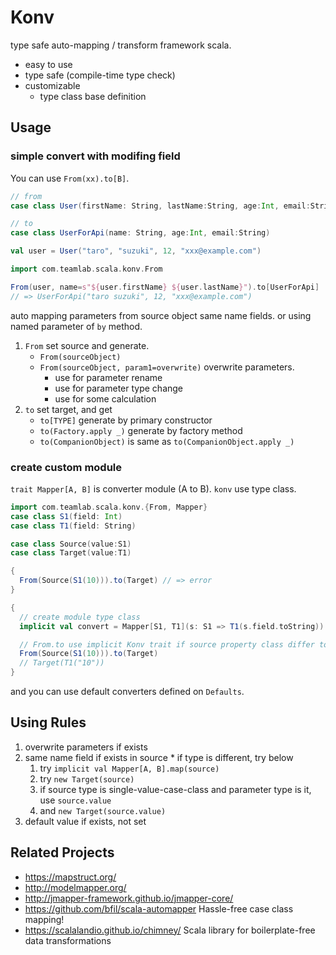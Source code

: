 Konv
===============

type safe auto-mapping / transform framework scala.

 * easy to use
 * type safe (compile-time type check)
 * customizable
   * type class base definition

Usage
-----

### simple convert with modifing field

You can use `From(xx).to[B]`.

```scala
// from
case class User(firstName: String, lastName:String, age:Int, email:String)

// to
case class UserForApi(name: String, age:Int, email:String)

val user = User("taro", "suzuki", 12, "xxx@example.com")

import com.teamlab.scala.konv.From

From(user, name=s"${user.firstName} ${user.lastName}").to[UserForApi]
// => UserForApi("taro suzuki", 12, "xxx@example.com")
```

auto mapping parameters from source object same name fields. or using named parameter of `by` method.

  1. `From` set source and generate.
     - `From(sourceObject)`
     - `From(sourceObject, param1=overwrite)` overwrite parameters.
        - use for parameter rename
        - use for parameter type change
        - use for some calculation
  2. `to` set target, and get
     - `to[TYPE]` generate by primary constructor
     - `to(Factory.apply _)` generate by factory method
     - `to(CompanionObject)` is same as `to(CompanionObject.apply _)`

### create custom module

`trait Mapper[A, B]` is converter module (A to B). `konv` use type class.

```scala
import com.teamlab.scala.konv.{From, Mapper}
case class S1(field: Int)
case class T1(field: String)

case class Source(value:S1)
case class Target(value:T1)

{
  From(Source(S1(10))).to(Target) // => error
}

{
  // create module type class
  implicit val convert = Mapper[S1, T1](s: S1 => T1(s.field.toString))

  // From.to use implicit Konv trait if source property class differ to target parameter class
  From(Source(S1(10))).to(Target)
  // Target(T1("10"))
}
```

and you can use default converters defined on `Defaults`.

Using Rules
-----------

  1. overwrite parameters if exists
  2. same name field if exists in source
    * if type is different, try below
      1. try `implicit val Mapper[A, B].map(source)`
      2. try `new Target(source)`
      3. if source type is single-value-case-class and parameter type is it, use `source.value`
      4. and `new Target(source.value)`
  3. default value if exists, not set


Related Projects
----------------

  * https://mapstruct.org/
  * http://modelmapper.org/
  * http://jmapper-framework.github.io/jmapper-core/
  * https://github.com/bfil/scala-automapper Hassle-free case class mapping!
  * https://scalalandio.github.io/chimney/ Scala library for boilerplate-free data transformations


